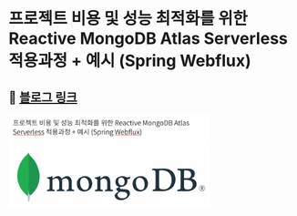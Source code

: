 # 프로젝트 비용 및 성능 최적화를 위한 Reactive MongoDB Atlas Serverless 적용과정 + 예시 (Spring Webflux)

## :link: [블로그 링크](https://vince-kim.tistory.com/30)

<img src="./main.png" width="70%"/>



